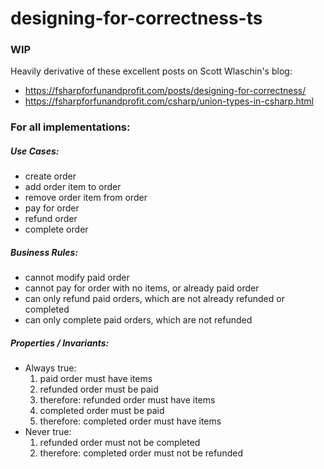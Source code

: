 # designing-for-correctness-ts

### WIP

Heavily derivative of these excellent posts on Scott Wlaschin's blog:

* https://fsharpforfunandprofit.com/posts/designing-for-correctness/
* https://fsharpforfunandprofit.com/csharp/union-types-in-csharp.html

### For all implementations:

##### Use Cases:
* create order
* add order item to order
* remove order item from order
* pay for order
* refund order
* complete order

##### Business Rules:
* cannot modify paid order
* cannot pay for order with no items, or already paid order
* can only refund paid orders, which are not already refunded or completed
* can only complete paid orders, which are not refunded

##### Properties / Invariants:
* Always true:
  1. paid order must have items
  1. refunded order must be paid
  1. therefore: refunded order must have items
  1. completed order must be paid
  1. therefore: completed order must have items
* Never true:
  1. refunded order must not be completed
  1. therefore: completed order must not be refunded
